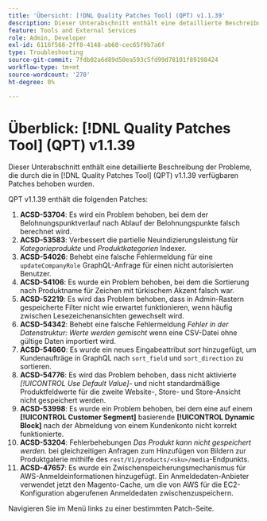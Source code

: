 ```yaml
---
title: 'Übersicht: [!DNL Quality Patches Tool] (QPT) v1.1.39'
description: Dieser Unterabschnitt enthält eine detaillierte Beschreibung der Probleme, die durch die in Version 1.1.39  [!DNL Quality Patches Tool]  Patches behoben wurden.
feature: Tools and External Services
role: Admin, Developer
exl-id: 6116f566-2ff8-4148-ab60-cec65f9b7a6f
type: Troubleshooting
source-git-commit: 7fdb02a6d89d50ea593c5fd99d78101f89198424
workflow-type: tm+mt
source-wordcount: '270'
ht-degree: 0%

---
```


# Überblick: [!DNL Quality Patches Tool] (QPT) v1.1.39

Dieser Unterabschnitt enthält eine detaillierte Beschreibung der Probleme, die durch die in [!DNL Quality Patches Tool] (QPT) v1.1.39 verfügbaren Patches behoben wurden.

QPT v1.1.39 enthält die folgenden Patches:

1. **ACSD-53704**: Es wird ein Problem behoben, bei dem der Belohnungspunktverlauf nach Ablauf der Belohnungspunkte falsch berechnet wird.
1. **ACSD-53583**: Verbessert die partielle Neuindizierungsleistung für *Kategorieprodukte* und *Produktkategorien* Indexer.
1. **ACSD-54026**: Behebt eine falsche Fehlermeldung für eine `updateCompanyRole` GraphQL-Anfrage für einen nicht autorisierten Benutzer.
1. **ACSD-54106**: Es wurde ein Problem behoben, bei dem die Sortierung nach Produktname für Zeichen mit türkischem Akzent falsch war.
1. **ACSD-52219**: Es wird das Problem behoben, dass in Admin-Rastern gespeicherte Filter nicht wie erwartet funktionieren, wenn häufig zwischen Lesezeichenansichten gewechselt wird.
1. **ACSD-54342**: Behebt eine falsche Fehlermeldung *Fehler in der Datenstruktur: Werte werden gemischt* wenn eine CSV-Datei ohne gültige Daten importiert wird.
1. **ACSD-54660**: Es wurde ein neues Eingabeattribut *sort* hinzugefügt, um Kundenaufträge in GraphQL nach `sort_field` und `sort_direction` zu sortieren.
1. **ACSD-54776**: Es wird das Problem behoben, dass nicht aktivierte *[!UICONTROL Use Default Value]*- und nicht standardmäßige Produktfeldwerte für die zweite Website-, Store- und Store-Ansicht nicht gespeichert werden.
1. **ACSD-53998**: Es wurde ein Problem behoben, bei dem eine auf einem **[!UICONTROL Customer Segment]** basierende **[!UICONTROL Dynamic Block]** nach der Abmeldung von einem Kundenkonto nicht korrekt funktionierte.
1. **ACSD-53204**: Fehlerbehebungen *Das Produkt kann nicht gespeichert werden.* bei gleichzeitigen Anfragen zum Hinzufügen von Bildern zur Produktgalerie mithilfe des `rest/V1/products/<sku>/media`-Endpunkts.
1. **ACSD-47657**: Es wurde ein Zwischenspeicherungsmechanismus für AWS-Anmeldeinformationen hinzugefügt. Ein Anmeldedaten-Anbieter verwendet jetzt den Magento-Cache, um die von AWS für die EC2-Konfiguration abgerufenen Anmeldedaten zwischenzuspeichern.

Navigieren Sie im Menü links zu einer bestimmten Patch-Seite.
